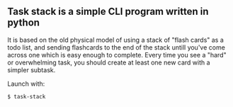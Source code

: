Task stack is a simple CLI program written in python
----------------------------------------------------

It is based on the old physical model of using a stack of "flash cards" as a todo list, and sending flashcards to the end of the stack untill you've come across one which is easy enough to complete. Every time you see a "hard" or overwhelming task, you should create at least one new card with a simpler subtask.

Launch with:

    $ task-stack
